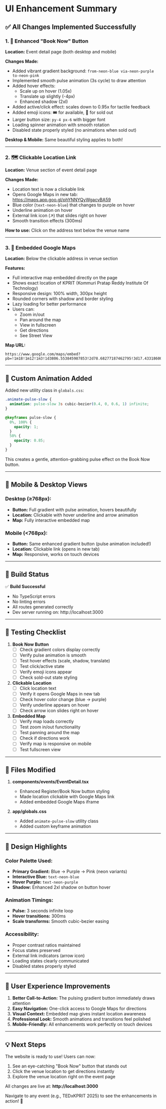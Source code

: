 # UI Enhancement Summary

## ✅ All Changes Implemented Successfully

### 1. 🎨 Enhanced "Book Now" Button
**Location:** Event detail page (both desktop and mobile)

**Changes Made:**
- Added vibrant gradient background: `from-neon-blue via-neon-purple to-neon-pink`
- Implemented smooth pulse animation (3s cycle) to draw attention
- Added hover effects:
  - Scale up on hover (1.05x)
  - Translate up slightly (-4px)
  - Enhanced shadow (2xl)
- Added active/click effect: scales down to 0.95x for tactile feedback
- Added emoji icons: 🎟️ for available, 🎫 for sold out
- Larger button size: `py-4 px-6` with bigger font
- Loading spinner animation with smooth rotation
- Disabled state properly styled (no animations when sold out)

**Desktop & Mobile:** Same beautiful styling applies to both!

---

### 2. 🗺️ Clickable Location Link
**Location:** Venue section of event detail page

**Changes Made:**
- Location text is now a clickable link
- Opens Google Maps in new tab: https://maps.app.goo.gl/phYNNYQyWgacvBA59
- Blue color (`text-neon-blue`) that changes to purple on hover
- Underline animation on hover
- External link icon (↗) that slides right on hover
- Smooth transition effects (300ms)

**How to use:** Click on the address text below the venue name

---

### 3. 📍 Embedded Google Maps
**Location:** Below the clickable address in venue section

**Features:**
- Full interactive map embedded directly on the page
- Shows exact location of KPRIT (Kommuri Pratap Reddy Institute Of Technology)
- Responsive design: 100% width, 300px height
- Rounded corners with shadow and border styling
- Lazy loading for better performance
- Users can:
  - Zoom in/out
  - Pan around the map
  - View in fullscreen
  - Get directions
  - See Street View

**Map URL:** 
```
https://www.google.com/maps/embed?pb=!1m18!1m12!1m3!1d3806.553845987853!2d78.68277187462795!3d17.433186001485225!2m3!1f0!2f0!3f0!3m2!1i1024!2i768!4f13.1!3m3!1m2!1s0x3a33110155555557%3A0xb597e25edcbfbfbb!2sKommuri%20Pratap%20Reddy%20Institute%20Of%20Technology%20(Autonomous%20Institute)!5e0!3m2!1sen!2sin!4v1760181922948!5m2!1sen!2sin
```

---

## 🎯 Custom Animation Added

Added new utility class in `globals.css`:

```css
.animate-pulse-slow {
  animation: pulse-slow 3s cubic-bezier(0.4, 0, 0.6, 1) infinite;
}

@keyframes pulse-slow {
  0%, 100% {
    opacity: 1;
  }
  50% {
    opacity: 0.85;
  }
}
```

This creates a gentle, attention-grabbing pulse effect on the Book Now button.

---

## 📱 Mobile & Desktop Views

### Desktop (≥768px):
- **Button:** Full gradient with pulse animation, hovers beautifully
- **Location:** Clickable with hover underline and arrow animation
- **Map:** Fully interactive embedded map

### Mobile (<768px):
- **Button:** Same enhanced gradient button (pulse animation included!)
- **Location:** Clickable link (opens in new tab)
- **Map:** Responsive, works on touch devices

---

## 🚀 Build Status

✅ **Build Successful**
- No TypeScript errors
- No linting errors
- All routes generated correctly
- Dev server running on: http://localhost:3000

---

## 🧪 Testing Checklist

1. **Book Now Button**
   - [ ] Check gradient colors display correctly
   - [ ] Verify pulse animation is smooth
   - [ ] Test hover effects (scale, shadow, translate)
   - [ ] Test click/active state
   - [ ] Verify emoji icons appear
   - [ ] Check sold-out state styling

2. **Clickable Location**
   - [ ] Click location text
   - [ ] Verify it opens Google Maps in new tab
   - [ ] Check hover color change (blue → purple)
   - [ ] Verify underline appears on hover
   - [ ] Check arrow icon slides right on hover

3. **Embedded Map**
   - [ ] Verify map loads correctly
   - [ ] Test zoom in/out functionality
   - [ ] Test panning around the map
   - [ ] Check if directions work
   - [ ] Verify map is responsive on mobile
   - [ ] Test fullscreen view

---

## 📝 Files Modified

1. **components/events/EventDetail.tsx**
   - Enhanced Register/Book Now button styling
   - Made location clickable with Google Maps link
   - Added embedded Google Maps iframe

2. **app/globals.css**
   - Added `animate-pulse-slow` utility class
   - Added custom keyframe animation

---

## 🎨 Design Highlights

### Color Palette Used:
- **Primary Gradient:** Blue → Purple → Pink (neon variants)
- **Interactive Blue:** `text-neon-blue`
- **Hover Purple:** `text-neon-purple`
- **Shadow:** Enhanced 2xl shadow on button hover

### Animation Timings:
- **Pulse:** 3 seconds infinite loop
- **Hover transitions:** 300ms
- **Scale transforms:** Smooth cubic-bezier easing

### Accessibility:
- Proper contrast ratios maintained
- Focus states preserved
- External link indicators (arrow icon)
- Loading states clearly communicated
- Disabled states properly styled

---

## 🌟 User Experience Improvements

1. **Better Call-to-Action:** The pulsing gradient button immediately draws attention
2. **Easy Navigation:** One-click access to Google Maps for directions
3. **Visual Context:** Embedded map gives instant location awareness
4. **Professional Look:** Smooth animations and transitions feel polished
5. **Mobile-Friendly:** All enhancements work perfectly on touch devices

---

## 💡 Next Steps

The website is ready to use! Users can now:
1. See an eye-catching "Book Now" button that stands out
2. Click the venue location to get directions instantly
3. Explore the venue location right on the event page

All changes are live at: **http://localhost:3000**

Navigate to any event (e.g., TEDxKPRIT 2025) to see the enhancements in action! 🎉
